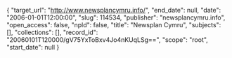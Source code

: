 {
  "target_url": "http://www.newsplancymru.info/", 
  "end_date": null, 
  "date": "2006-01-01T12:00:00", 
  "slug": 114534, 
  "publisher": "newsplancymru.info", 
  "open_access": false, 
  "npld": false, 
  "title": "Newsplan Cymru", 
  "subjects": [], 
  "collections": [], 
  "record_id": "20060101T120000/gV75YxToBxv4Jo4nKUqLSg==", 
  "scope": "root", 
  "start_date": null
}

